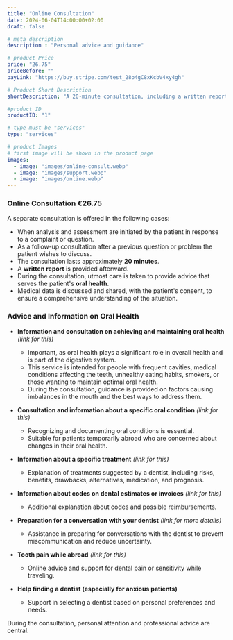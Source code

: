 ```yaml
---
title: "Online Consultation"
date: 2024-06-04T14:00:00+02:00
draft: false

# meta description
description : "Personal advice and guidance"

# product Price
price: "26.75"
priceBefore: ""
payLink: "https://buy.stripe.com/test_28o4gC8xKcbV4xy4gh"

# Product Short Description
shortDescription: "A 20-minute consultation, including a written report, focused on advice and oral health."

#product ID
productID: "1"

# type must be "services"
type: "services"

# product Images
# first image will be shown in the product page
images:
  - image: "images/online-consult.webp"
  - image: "images/support.webp"
  - image: "images/online.webp"
---
```


### Online Consultation €26.75

A separate consultation is offered in the following cases:

- When analysis and assessment are initiated by the patient in response to a complaint or question.
- As a follow-up consultation after a previous question or problem the patient wishes to discuss.
- The consultation lasts approximately **20 minutes**.
- A **written report** is provided afterward.
- During the consultation, utmost care is taken to provide advice that serves the patient's **oral health**.
- Medical data is discussed and shared, with the patient's consent, to ensure a comprehensive understanding of the situation.

### Advice and Information on Oral Health

- **Information and consultation on achieving and maintaining oral health** *(link for this)*
  - Important, as oral health plays a significant role in overall health and is part of the digestive system.
  - This service is intended for people with frequent cavities, medical conditions affecting the teeth, unhealthy eating habits, smokers, or those wanting to maintain optimal oral health.
  - During the consultation, guidance is provided on factors causing imbalances in the mouth and the best ways to address them.

- **Consultation and information about a specific oral condition** *(link for this)*
  - Recognizing and documenting oral conditions is essential.
  - Suitable for patients temporarily abroad who are concerned about changes in their oral health.

- **Information about a specific treatment** *(link for this)*
  - Explanation of treatments suggested by a dentist, including risks, benefits, drawbacks, alternatives, medication, and prognosis.

- **Information about codes on dental estimates or invoices** *(link for this)*
  - Additional explanation about codes and possible reimbursements.

- **Preparation for a conversation with your dentist** *(link for more details)*
  - Assistance in preparing for conversations with the dentist to prevent miscommunication and reduce uncertainty.

- **Tooth pain while abroad** *(link for this)*
  - Online advice and support for dental pain or sensitivity while traveling.

- **Help finding a dentist (especially for anxious patients)**
  - Support in selecting a dentist based on personal preferences and needs.

During the consultation, personal attention and professional advice are central.
